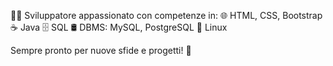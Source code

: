 👨‍💻 Sviluppatore appassionato con competenze in:
🌐 HTML, CSS, Bootstrap
☕ Java
🗄️ SQL
🛢️ DBMS: MySQL, PostgreSQL
🐧 Linux

Sempre pronto per nuove sfide e progetti! 🚀
